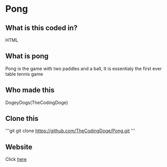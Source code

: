 # Pong


## What is this coded in?
HTML

## What is pong
Pong is the game with two paddles and a ball,
It is essentialy the first ever table tennis game

## Who made this
DogeyDogs(TheCodingDoge)

## Clone this
'''git
git clone https://github.com/TheCodingDoge/Pong.git
'''

## Website
Click [here](thecodingdoge.github.io)